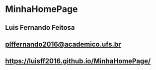# MinhaHomePage
## Luis Fernando Feitosa
## plffernando2016@academico.ufs.br

## https://luisff2016.github.io/MinhaHomePage/
